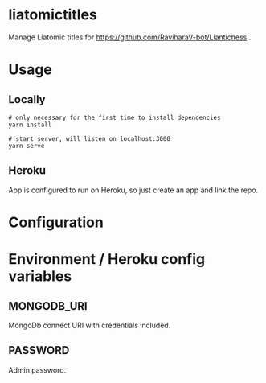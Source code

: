 # liatomictitles

Manage Liatomic titles for https://github.com/RaviharaV-bot/Liantichess .

# Usage

## Locally

```
# only necessary for the first time to install dependencies
yarn install

# start server, will listen on localhost:3000
yarn serve
```

## Heroku

App is configured to run on Heroku, so just create an app and link the repo.

# Configuration

# Environment / Heroku config variables

## MONGODB_URI

MongoDb connect URI with credentials included.

## PASSWORD

Admin password.